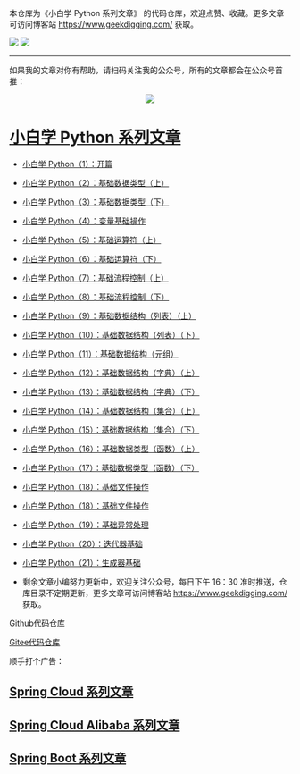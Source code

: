 本仓库为《小白学 Python 系列文章》 的代码仓库，欢迎点赞、收藏。更多文章可访问博客站 https://www.geekdigging.com/ 获取。

![](https://img.shields.io/badge/Python-3.7.4-brightgreen)
![](https://img.shields.io/badge/license-MPL--2.0-blue)

***

如果我的文章对你有帮助，请扫码关注我的公众号，所有的文章都会在公众号首推：

<center>
    <img src="https://cdn.geekdigging.com/wechat_qrcode_344.jpg">
</center>

# [小白学 Python 系列文章](https://www.geekdigging.com/categories/Python/)

* [小白学 Python（1）：开篇](https://www.geekdigging.com/2019/10/12/2870915863/)

* [小白学 Python（2）：基础数据类型（上）](https://www.geekdigging.com/2019/10/13/2870915864/)

* [小白学 Python（3）：基础数据类型（下）](https://www.geekdigging.com/2019/10/15/25090937/)

* [小白学 Python（4）：变量基础操作](https://www.geekdigging.com/2019/10/17/2392286754/)

* [小白学 Python（5）：基础运算符（上）](https://www.geekdigging.com/2019/10/18/999362065/)

* [小白学 Python（6）：基础运算符（下）](https://www.geekdigging.com/2019/10/20/2416267271/)

* [小白学 Python（7）：基础流程控制（上）](https://www.geekdigging.com/2019/10/22/979409150/)

* [小白学 Python（8）：基础流程控制（下）](https://www.geekdigging.com/2019/10/23/2184234984/)

* [小白学 Python（9）：基础数据结构（列表）（上）](https://www.geekdigging.com/2019/10/23/3066758654/)

* [小白学 Python（10）：基础数据结构（列表）（下）](https://www.geekdigging.com/2019/10/25/1277177083/)

* [小白学 Python（11）：基础数据结构（元组）](https://www.geekdigging.com/2019/10/26/1783681326/)

* [小白学 Python（12）：基础数据结构（字典）（上）](https://www.geekdigging.com/2019/10/27/1304658395/)

* [小白学 Python（13）：基础数据结构（字典）（下）](https://www.geekdigging.com/2019/10/27/2327215405/)

* [小白学 Python（14）：基础数据结构（集合）（上）](https://www.geekdigging.com/2019/10/29/2327215406/)

* [小白学 Python（15）：基础数据结构（集合）（下）](https://www.geekdigging.com/2019/10/30/3105860436/)

* [小白学 Python（16）：基础数据类型（函数）（上）](https://www.geekdigging.com/2019/10/31/3818474124/)

* [小白学 Python（17）：基础数据类型（函数）（下）](https://www.geekdigging.com/2019/11/01/619492986/)

* [小白学 Python（18）：基础文件操作](https://www.geekdigging.com/2019/11/01/3195979051/)

* [小白学 Python（18）：基础文件操作](https://www.geekdigging.com/2019/11/01/3195979051/)

* [小白学 Python（19）：基础异常处理](https://www.geekdigging.com/2019/11/03/271169345/)

* [小白学 Python（20）：迭代器基础](https://www.geekdigging.com/2019/11/05/1111962512/)

* [小白学 Python（21）：生成器基础](https://www.geekdigging.com/2019/11/06/988349733/)

* 剩余文章小编努力更新中，欢迎关注公众号，每日下午 16：30 准时推送，仓库目录不定期更新，更多文章可访问博客站 https://www.geekdigging.com/ 获取。

[Github代码仓库](https://github.com/meteor1993/python-learning)

[Gitee代码仓库](https://gitee.com/inwsy/python-learning)

顺手打个广告：

## [Spring Cloud 系列文章](https://www.geekdigging.com/categories/SpringCloud)

## [Spring Cloud Alibaba 系列文章](https://www.geekdigging.com/categories/SpringCloudAlibaba/)

## [Spring Boot 系列文章](https://www.geekdigging.com/categories/SpringBoot/)
